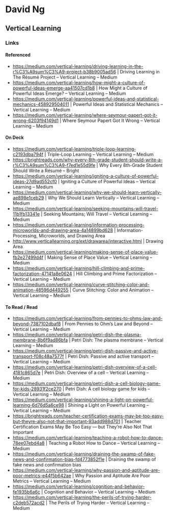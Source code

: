 # David Ng
## Vertical Learning

### Links
#### Referenced
- https://medium.com/vertical-learning/driving-learning-in-the-r%C3%A9sum%C3%A9-project-b38b9005ad56 | Driving Learning in The Résumé Project – Vertical Learning – Medium
- https://medium.com/vertical-learning/how-might-a-culture-of-powerful-ideas-emerge-aa41507cd1b8 | How Might a Culture of Powerful Ideas Emerge? – Vertical Learning – Medium
- https://medium.com/vertical-learning/powerful-ideas-and-statistical-mechanics-458929504011 | Powerful Ideas and Statistical Mechanics – Vertical Learning – Medium
- https://medium.com/vertical-learning/where-seymour-papert-got-it-wrong-6203f94149d1 | Where Seymour Papert Got It Wrong – Vertical Learning – Medium

#### On Deck
- https://medium.com/vertical-learning/triple-loop-learning-c2193dba794f | Triple-Loop Learning – Vertical Learning – Medium
- https://brightreads.com/why-every-8th-grade-student-should-write-a-r%C3%A9sum%C3%A9-f7ed1e55d9fe | Why Every 8th-Grade Student Should Write a Résumé – Bright
- https://medium.com/vertical-learning/igniting-a-culture-of-powerful-ideas-27d9ad552cf0 | Igniting a Culture of Powerful Ideas – Vertical Learning – Medium
- https://medium.com/vertical-learning/why-we-should-learn-vertically-ae898e1ceb29 | Why We Should Learn Vertically – Vertical Learning – Medium
- https://medium.com/vertical-learning/seeking-mountains-will-travel-11b1fb13341e | Seeking Mountains; Will Travel – Vertical Learning – Medium
- https://medium.com/vertical-learning/information-processing-microworlds-and-drawing-area-4a14899bd628 | Information-Processing, Microworlds, and Drawing Area
- http://www.verticallearning.org/ext/drawarea/interactive.html | Drawing Area
- https://medium.com/vertical-learning/making-sense-of-place-value-fb2e27499d4f | Making Sense of Place Value – Vertical Learning – Medium
- https://medium.com/vertical-learning/hill-climbing-and-prime-factorization-47141a8e0624 | Hill Climbing and Prime Factorization – Vertical Learning – Medium
- https://medium.com/vertical-learning/curve-stitching-color-and-animation-48596d449255 | Curve Stitching: Color and Animation – Vertical Learning – Medium

#### To Read / Read
- https://medium.com/vertical-learning/from-pennies-to-ohms-law-and-beyond-7387102dbaf8 | From Pennies to Ohm’s Law and Beyond – Vertical Learning – Medium
- https://medium.com/vertical-learning/petri-dish-the-plasma-membrane-8b6f9ad86bfa | Petri Dish: The plasma membrane – Vertical Learning – Medium
- https://medium.com/vertical-learning/petri-dish-passive-and-active-transport-f08c48a7577f | Petri Dish: Passive and active transport – Vertical Learning – Medium
- https://medium.com/vertical-learning/petri-dish-overview-of-a-cell-4181c865d7e | Petri Dish: Overview of a cell – Vertical Learning – Medium
- https://medium.com/vertical-learning/petri-dish-a-cell-biology-game-for-kids-28931f2ce270 | Petri Dish: A cell biology game for kids – Vertical Learning – Medium
- https://medium.com/vertical-learning/shining-a-light-on-powerful-learning-6d76d5a6ce98 | Shining a Light on Powerful Learning – Vertical Learning – Medium
- https://brightreads.com/teacher-certification-exams-may-be-too-easy-but-theyre-also-not-that-important-93add988d701 | Teacher Certification Exams May Be Too Easy — but They’re Also Not That Important
- https://medium.com/vertical-learning/teaching-a-robot-how-to-dance-78ee07ebd4a8 | Teaching a Robot How to Dance – Vertical Learning – Medium
- https://medium.com/vertical-learning/draining-the-swamp-of-fake-news-and-confirmation-bias-fd4773852f1e | Draining the swamp of fake news and confirmation bias
- https://medium.com/vertical-learning/why-passion-and-aptitude-are-poor-metrics-e44f5b642ae | Why Passion and Aptitude Are Poor Metrics – Vertical Learning – Medium
- https://medium.com/vertical-learning/cognition-and-behavior-fe1935b6a6c | Cognition and Behavior – Vertical Learning – Medium
- https://medium.com/vertical-learning/the-perils-of-trying-harder-c2deb572acd2 | The Perils of Trying Harder – Vertical Learning – Medium
 
